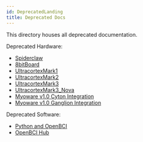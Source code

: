 ```yaml
---
id: DeprecatedLanding
title: Deprecated Docs
---
```

This directory houses all deprecated documentation.

Deprecated Hardware:

-   [Spiderclaw](Deprecated/02-Spiderclaw.md)
-   [8bitBoard](Deprecated/03-8bitBoard.md)
-   [UltracortexMark1](Deprecated/04-UltracortexMark1.md)
-   [UltracortexMark2](Deprecated/05-UltracortexMark2.md)
-   [UltracortexMark3](Deprecated/06-UltracortexMark3.md)
-   [UltracortexMark3_Nova](Deprecated/07-UltracortexMark3_Nova.md)
-   [Myoware v1.0 Cyton Integration](Deprecated/14-MyoWare_Integration.md)
-   [Myoware v1.0 Ganglion Integration](Deprecated/15-MyoWare_Integration_Ganglion.md)

Deprecated Software:

-   [Python and OpenBCI](Deprecated/08-OpenBCI_Python.md)
-   [OpenBCI Hub](Deprecated/OpenBCI_Hub.md)
